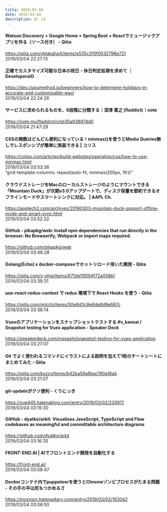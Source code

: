 ```yaml
---
title: 2019-03-04
date: 2019-03-04
description: B! 14
---
```


#### Watson Discovery + Google Home + Spring Boot + Reactでミュージックアプリを作る（ソース付き） - Qiita
https://qiita.com/yktakaha4/items/e535c310f0532798e721<br>
2019/03/04 22:27:13<br>


#### 正確でカスタマイズ可能な日本の祝日・休日判定処理を求めて ｜ DevelopersIO
https://dev.classmethod.jp/beginners/how-to-determine-holidays-in-accurate-and-customizable-way/<br>
2019/03/04 22:24:26<br>


#### サービスに求められるものを、6段階に分類する｜深津 貴之 (fladdict)｜note
https://note.mu/fladdict/n/nb35a938974d0<br>
2019/03/04 21:47:29<br>


####   CSSの関数はどんどん便利になっている！minmax()を使うとMedia Queries無しでレスポンシブが簡単に実装できる | コリス
https://coliss.com/articles/build-websites/operation/css/how-to-use-minmax.html<br>
2019/03/04 03:53:38<br>
“grid-template-columns: repeat(auto-fit, minmax(200px, 1fr))”


#### クラウドストレージをMacのローカルストレージのようにマウントできる「Mountain Duck」が次期v3.0アップデートで、ディスク容量を節約できるオフラインモードやスマートシンクに対応。 | AAPL Ch.
https://applech2.com/archives/20190303-mountain-duck-support-offline-mode-and-smart-sync.html<br>
2019/03/04 03:52:32<br>


#### GitHub - pikapkg/web: Install npm dependencies that run directly in the browser. No Browserify, Webpack or import maps required.
https://github.com/pikapkg/web<br>
2019/03/04 03:48:28<br>


#### Golang(Echo) x docker-composeでホットリロード用いた開発 - Qiita
https://qiita.com/y-ohgi/items/671de11f094f72a058b1<br>
2019/03/04 03:39:31<br>


#### use-react-redux-context で redux 環境下で React Hooks を使う - Qiita
https://qiita.com/mizchi/items/50e6d3c8e6de8d9e667c<br>
2019/03/04 03:36:14<br>


#### Vuexのアプリケーションをスナップショットテストする #v_kansai / Snapshot testing for Vuex application  - Speaker Deck
https://speakerdeck.com/masashi/snapshot-testing-for-vuex-application<br>
2019/03/04 03:27:07<br>


#### Git でよく使われるコマンドにイラストによる説明を加えて1枚のチートシートにまとめてみた - Qiita
https://qiita.com/kozzy/items/b42ba59a8bac190a16ab<br>
2019/03/04 03:21:07<br>


#### git-updateがクソ便利 - くりにっき
https://sue445.hatenablog.com/entry/2019/03/02/220617<br>
2019/03/04 03:19:30<br>


#### GitHub - dyatko/arkit: Visualises JavaScript, TypeScript and Flow codebases as meaningful and committable architecture diagrams
https://github.com/dyatko/arkit<br>
2019/03/04 03:16:35<br>


#### FRONT-END.AI | AIでフロントエンド開発を自動化する
https://front-end.ai/<br>
2019/03/04 03:08:47<br>


#### Dockerコンテナ内でpuppeteerを使うとChromeゾンビプロセスがたまる問題 - その手の平は尻もつかめるさ
https://moznion.hatenadiary.com/entry/2019/03/02/163042<br>
2019/03/04 03:06:50<br>


